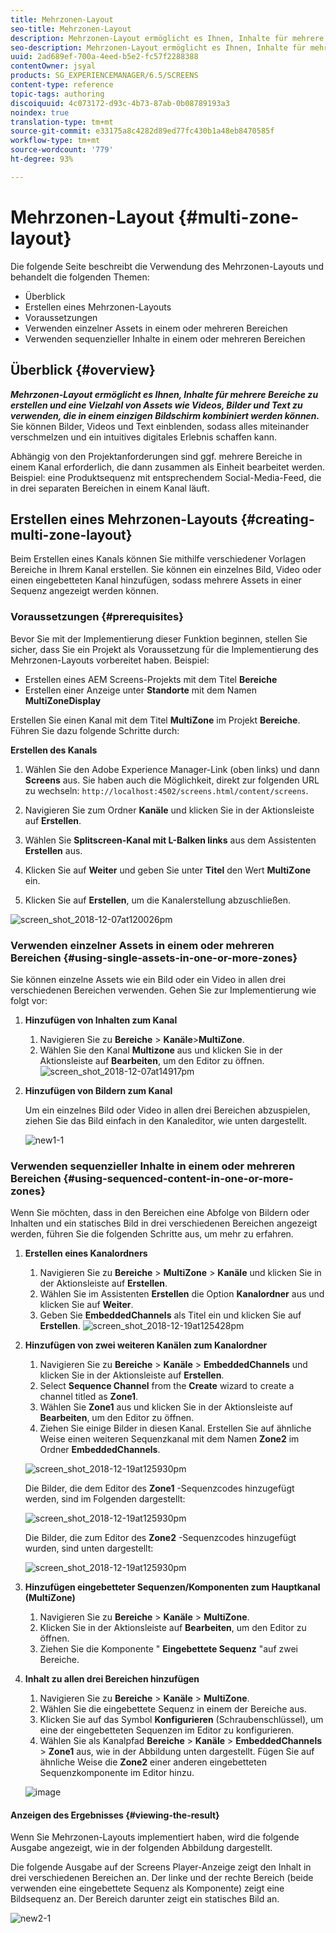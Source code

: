 ```yaml
---
title: Mehrzonen-Layout
seo-title: Mehrzonen-Layout
description: Mehrzonen-Layout ermöglicht es Ihnen, Inhalte für mehrere Bereiche zu erstellen und eine Vielzahl von Assets wie Videos, Bilder und Text zu verwenden, die in einem einzigen Bildschirm kombiniert werden können. Auf dieser Seite erfahren Sie mehr.
seo-description: Mehrzonen-Layout ermöglicht es Ihnen, Inhalte für mehrere Bereiche zu erstellen und eine Vielzahl von Assets wie Videos, Bilder und Text zu verwenden, die in einem einzigen Bildschirm kombiniert werden können. Auf dieser Seite erfahren Sie mehr.
uuid: 2ad689ef-700a-4eed-b5e2-fc57f2288388
contentOwner: jsyal
products: SG_EXPERIENCEMANAGER/6.5/SCREENS
content-type: reference
topic-tags: authoring
discoiquuid: 4c073172-d93c-4b73-87ab-0b08789193a3
noindex: true
translation-type: tm+mt
source-git-commit: e33175a8c4282d89ed77fc430b1a48eb8470585f
workflow-type: tm+mt
source-wordcount: '779'
ht-degree: 93%

---
```



# Mehrzonen-Layout {#multi-zone-layout}

Die folgende Seite beschreibt die Verwendung des Mehrzonen-Layouts und behandelt die folgenden Themen:

* Überblick
* Erstellen eines Mehrzonen-Layouts
* Voraussetzungen
* Verwenden einzelner Assets in einem oder mehreren Bereichen
* Verwenden sequenzieller Inhalte in einem oder mehreren Bereichen

## Überblick {#overview}

***Mehrzonen-Layout ermöglicht es Ihnen, Inhalte für mehrere Bereiche zu erstellen und eine Vielzahl von Assets wie Videos, Bilder und Text zu verwenden, die in einem einzigen Bildschirm kombiniert werden können.*** Sie können Bilder, Videos und Text einblenden, sodass alles miteinander verschmelzen und ein intuitives digitales Erlebnis schaffen kann.

Abhängig von den Projektanforderungen sind ggf. mehrere Bereiche in einem Kanal erforderlich, die dann zusammen als Einheit bearbeitet werden. Beispiel: eine Produktsequenz mit entsprechendem Social-Media-Feed, die in drei separaten Bereichen in einem Kanal läuft.

## Erstellen eines Mehrzonen-Layouts {#creating-multi-zone-layout}

Beim Erstellen eines Kanals können Sie mithilfe verschiedener Vorlagen Bereiche in Ihrem Kanal erstellen. Sie können ein einzelnes Bild, Video oder einen eingebetteten Kanal hinzufügen, sodass mehrere Assets in einer Sequenz angezeigt werden können.

### Voraussetzungen {#prerequisites}

Bevor Sie mit der Implementierung dieser Funktion beginnen, stellen Sie sicher, dass Sie ein Projekt als Voraussetzung für die Implementierung des Mehrzonen-Layouts vorbereitet haben. Beispiel:

* Erstellen eines AEM Screens-Projekts mit dem Titel **Bereiche**
* Erstellen einer Anzeige unter **Standorte** mit dem Namen **MultiZoneDisplay**

Erstellen Sie einen Kanal mit dem Titel **MultiZone** im Projekt **Bereiche**. Führen Sie dazu folgende Schritte durch:

**Erstellen des Kanals**

1. Wählen Sie den Adobe Experience Manager-Link (oben links) und dann **Screens** aus. Sie haben auch die Möglichkeit, direkt zur folgenden URL zu wechseln: `http://localhost:4502/screens.html/content/screens`.
1. Navigieren Sie zum Ordner **Kanäle** und klicken Sie in der Aktionsleiste auf **Erstellen**.

1. Wählen Sie **Splitscreen-Kanal mit L-Balken links** aus dem Assistenten **Erstellen** aus.

1. Klicken Sie auf **Weiter** und geben Sie unter **Titel** den Wert **MultiZone** ein.

1. Klicken Sie auf **Erstellen**, um die Kanalerstellung abzuschließen.

![screen_shot_2018-12-07at120026pm](assets/screen_shot_2018-12-07at120026pm.png)

### Verwenden einzelner Assets in einem oder mehreren Bereichen {#using-single-assets-in-one-or-more-zones}

Sie können einzelne Assets wie ein Bild oder ein Video in allen drei verschiedenen Bereichen verwenden. Gehen Sie zur Implementierung wie folgt vor:

1. **Hinzufügen von Inhalten zum Kanal**

   1. Navigieren Sie zu **Bereiche** > **Kanäle**>**MultiZone**.
   1. Wählen Sie den Kanal **Multizone** aus und klicken Sie in der Aktionsleiste auf **Bearbeiten**, um den Editor zu öffnen.
   ![screen_shot_2018-12-07at14917pm](assets/screen_shot_2018-12-07at14917pm.png)

1. **Hinzufügen von Bildern zum Kanal**

   Um ein einzelnes Bild oder Video in allen drei Bereichen abzuspielen, ziehen Sie das Bild einfach in den Kanaleditor, wie unten dargestellt.

   ![new1-1](assets/new1-1.gif)

### Verwenden sequenzieller Inhalte in einem oder mehreren Bereichen {#using-sequenced-content-in-one-or-more-zones}

Wenn Sie möchten, dass in den Bereichen eine Abfolge von Bildern oder Inhalten und ein statisches Bild in drei verschiedenen Bereichen angezeigt werden, führen Sie die folgenden Schritte aus, um mehr zu erfahren.

1. **Erstellen eines Kanalordners**

   1. Navigieren Sie zu **Bereiche** > **MultiZone** > **Kanäle** und klicken Sie in der Aktionsleiste auf **Erstellen**.
   1. Wählen Sie im Assistenten **Erstellen** die Option **Kanalordner** aus und klicken Sie auf **Weiter**.
   1. Geben Sie **EmbeddedChannels** als Titel ein und klicken Sie auf **Erstellen**.
   ![screen_shot_2018-12-19at125428pm](assets/screen_shot_2018-12-19at125428pm.png)

1. **Hinzufügen von zwei weiteren Kanälen zum Kanalordner**

   1. Navigieren Sie zu **Bereiche** > **Kanäle** > **EmbeddedChannels** und klicken Sie in der Aktionsleiste auf **Erstellen**.
   1. Select **Sequence Channel** from the **Create** wizard to create a channel titled as **Zone1**.
   1. Wählen Sie **Zone1** aus und klicken Sie in der Aktionsleiste auf **Bearbeiten**, um den Editor zu öffnen.
   1. Ziehen Sie einige Bilder in diesen Kanal.
   Erstellen Sie auf ähnliche Weise einen weiteren Sequenzkanal mit dem Namen **Zone2** im Ordner **EmbeddedChannels**.

   ![screen_shot_2018-12-19at125930pm](assets/screen_shot_2018-12-19at125930pm.png)

   Die Bilder, die dem Editor des **Zone1** -Sequenzcodes hinzugefügt werden, sind im Folgenden dargestellt:

   ![screen_shot_2018-12-19at125930pm](/help/user-guide/assets/multi-zone/multizone-1.png)

   Die Bilder, die zum Editor des **Zone2** -Sequenzcodes hinzugefügt wurden, sind unten dargestellt:

   ![screen_shot_2018-12-19at125930pm](/help/user-guide/assets/multi-zone/multizone-2.png)

1. **Hinzufügen eingebetteter Sequenzen/Komponenten zum Hauptkanal (MultiZone)**

   1. Navigieren Sie zu **Bereiche** > **Kanäle** > **MultiZone**.
   1. Klicken Sie in der Aktionsleiste auf **Bearbeiten**, um den Editor zu öffnen.
   1. Ziehen Sie die Komponente &quot; **Eingebettete Sequenz** &quot;auf zwei Bereiche.

1. **Inhalt zu allen drei Bereichen hinzufügen**

   1. Navigieren Sie zu **Bereiche** > **Kanäle** > **MultiZone**.
   1. Wählen Sie die eingebettete Sequenz in einem der Bereiche aus.
   1. Klicken Sie auf das Symbol **Konfigurieren** (Schraubenschlüssel), um eine der eingebetteten Sequenzen im Editor zu konfigurieren.
   1. Wählen Sie als Kanalpfad **Bereiche** > **Kanäle** > **EmbeddedChannels** > **Zone1** aus, wie in der Abbildung unten dargestellt.
   Fügen Sie auf ähnliche Weise die **Zone2** einer anderen eingebetteten Sequenzkomponente im Editor hinzu.

   ![image](/help/user-guide/assets/multi-zone/multizone-3.png)

#### Anzeigen des Ergebnisses {#viewing-the-result}

Wenn Sie Mehrzonen-Layouts implementiert haben, wird die folgende Ausgabe angezeigt, wie in der folgenden Abbildung dargestellt.

Die folgende Ausgabe auf der Screens Player-Anzeige zeigt den Inhalt in drei verschiedenen Bereichen an. Der linke und der rechte Bereich (beide verwenden eine eingebettete Sequenz als Komponente) zeigt eine Bildsequenz an. Der Bereich darunter zeigt ein statisches Bild an.

![new2-1](/help/user-guide/assets/multi-zone/screens-multi1.gif)


